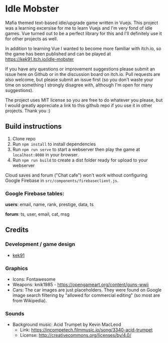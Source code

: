 # Idle Mobster

Mafia themed text-based idle/upgrade game written in Vuejs. This project was a learning excersise for me to learn Vuejs and I'm very fond of idle games. Vue turned out to be a perfect library for this and I'll definitely use it for other projects as well.

In addition to learning Vue I wanted to become more familiar with itch.io, so the game has been published and can be played at https://kek91.itch.io/idle-mobster

If you have any questions or improvement suggestions please submit an issue here on Github or in the discussion board on itch.io.
Pull requests are also welcome, but please submit an issue first (so you don't waste your time on something I strongly disagree with, although I'm open for many suggestions).

The project uses MIT license so you are free to do whatever you please, but I would greatly appreciate a link to this github repo if you use it in other projects. Thank you :)

## Build instructions

1. Clone repo
2. Run `npm install` to install dependencies
3. Run `npm run serve` to start a webserver then play the game at `localhost:8080` in your browser.
4. Run `npm run build` to create a dist folder ready for upload to your webserver

Cloud saves and forum ("Chat cafe") won't work without configuring Google Firebase in `src/components/firebaseclient.js`.

### Google Firebase tables:

**users**:
email, 
name,
rank,
prestige,
data,
ts

**forum**:
ts,
user,
email,
cat,
msg


## Credits

### Development / game design

- [kek91](https://github.com/kek91)


### Graphics

- Icons: Fontawesome
- Weapons: knik1985 - https://opengameart.org/content/guns-wwii
- Cars: The car images are just placeholders. They were found on Google image search filtering by "allowed for commercial editing" (so most are from Wikipedia).

### Sounds

- Background music: Acid Trumpet by Kevin MacLeod
  - Link: https://incompetech.filmmusic.io/song/3340-acid-trumpet
  - License: http://creativecommons.org/licenses/by/4.0/
